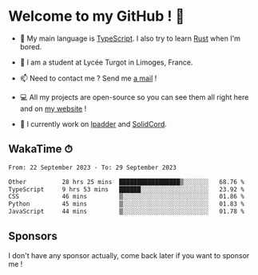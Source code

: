 # Welcome to my GitHub ! 🌃

- 🔭 My main language is [TypeScript](https://www.typescriptlang.org/). I also try to learn [Rust](https://www.rust-lang.org/) when I'm bored. 

- 🌱 I am a student at Lycée Turgot in Limoges, France.

- 📫 Need to contact me ? Send me <a href="mailto:mikkel@milescode.dev">a mail</a> !

- 💻 All my projects are open-source so you can see them all right here and on <a href="https://www.vexcited.ml">my website</a> !

- 👀 I currently work on [lpadder](https://github.com/Vexcited/lpadder) and [SolidCord](https://github.com/Vexcited/SolidCord).

## WakaTime ⏱

<!--START_SECTION:waka-->

```txt
From: 22 September 2023 - To: 29 September 2023

Other          28 hrs 25 mins  █████████████████▒░░░░░░░   68.76 %
TypeScript     9 hrs 53 mins   ██████░░░░░░░░░░░░░░░░░░░   23.92 %
CSS            46 mins         ▒░░░░░░░░░░░░░░░░░░░░░░░░   01.86 %
Python         45 mins         ▒░░░░░░░░░░░░░░░░░░░░░░░░   01.83 %
JavaScript     44 mins         ▒░░░░░░░░░░░░░░░░░░░░░░░░   01.78 %
```

<!--END_SECTION:waka-->

## Sponsors

I don't have any sponsor actually, come back later if you want to sponsor me !
